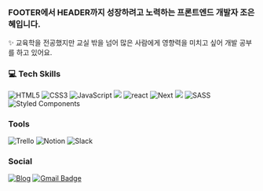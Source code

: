 ### FOOTER에서 HEADER까지 성장하려고 노력하는 프론트엔드 개발자 조은혜입니다.
✨ 교육학을 전공했지만 교실 밖을 넘어 많은 사람에게 영향력을 미치고 싶어 개발 공부를 하고 있어요.
 

### 💻 Tech Skills
![HTML5](https://img.shields.io/badge/HTML5-%23E34F26.svg?style=&logo=html5&logoColor=white)
![CSS3](https://img.shields.io/badge/CSS3-%231572B6.svg?style=flat&logo=css3&logoColor=white)
![JavaScript](https://img.shields.io/badge/JavaScript-%23323330.svg?style=flat&logo=javascript&logoColor=%23F7DF1E)
<img src="https://img.shields.io/badge/Typescript-3178C6?style=flat-square&logo=Typescript&logoColor=white"/>
![react](https://img.shields.io/badge/React-20232A?style=flat-square&logo=react&logoColor=61DAFB)
![Next](https://img.shields.io/badge/NextJS-000000?style=flat&logo=nextdotjs&logoColor=white)
<img src="https://img.shields.io/badge/Vue.js-4FC08D?style=flat-square&logo=Vue.js&logoColor=white"/>
![SASS](https://img.shields.io/badge/SASS-CC6699?style=flat&logo=sass&logoColor=white)
![Styled Components](https://img.shields.io/badge/styled--components-DB7093?style=flat&logo=styled-components&logoColor=white)




###  Tools 

![Trello](https://img.shields.io/badge/Trello-0052CC?style=flat-square&logo=trello&logoColor=white)
![Notion](https://img.shields.io/badge/Notion-000000?style=flat-square&logo=notion&logoColor=white)
![Slack](https://img.shields.io/badge/Slack-4A154B?style=flat-square&logo=slack&logoColor=white)



### Social

<a href="https://velog.io/@yellowbutter0327">![Blog](https://img.shields.io/badge/Tech%20Blog-11B48A?style=flat&logo=Vimeo&logoColor=white&link=https://velog.io/@yellowbutter0327)</a>
[![Gmail Badge](https://img.shields.io/badge/Gmail-EA4335?style=flat&logo=Gmail&logoColor=white)](mailto:yellowbutter0327@gmail.com)
<br />
